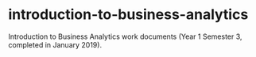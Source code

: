 # introduction-to-business-analytics
Introduction to Business Analytics work documents (Year 1 Semester 3, completed in January 2019).
